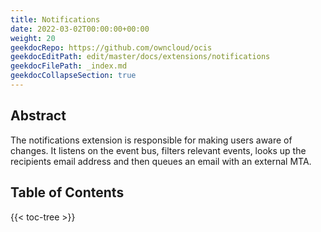 ```yaml
---
title: Notifications
date: 2022-03-02T00:00:00+00:00
weight: 20
geekdocRepo: https://github.com/owncloud/ocis
geekdocEditPath: edit/master/docs/extensions/notifications
geekdocFilePath: _index.md
geekdocCollapseSection: true
---
```


## Abstract

The notifications extension is responsible for making users aware of changes. It listens on the event bus, filters relevant events, looks up the recipients email address and then queues an email with an external MTA.

## Table of Contents

{{< toc-tree >}}